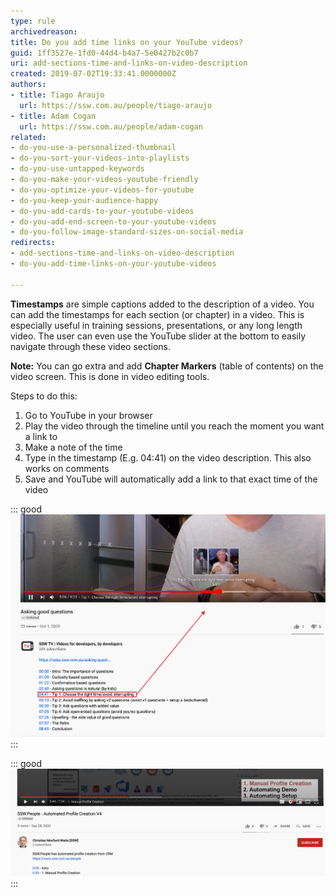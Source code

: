 ```yaml
---
type: rule
archivedreason: 
title: Do you add time links on your YouTube videos?
guid: 1ff3527e-1fd0-44d4-b4a7-5e0427b2c0b7
uri: add-sections-time-and-links-on-video-description
created: 2019-07-02T19:33:41.0000000Z
authors:
- title: Tiago Araujo
  url: https://ssw.com.au/people/tiago-araujo
- title: Adam Cogan
  url: https://ssw.com.au/people/adam-cogan
related:
- do-you-use-a-personalized-thumbnail
- do-you-sort-your-videos-into-playlists
- do-you-use-untapped-keywords
- do-you-make-your-videos-youtube-friendly
- do-you-optimize-your-videos-for-youtube
- do-you-keep-your-audience-happy
- do-you-add-cards-to-your-youtube-videos
- do-you-add-end-screen-to-your-youtube-videos
- do-you-follow-image-standard-sizes-on-social-media
redirects:
- add-sections-time-and-links-on-video-description
- do-you-add-time-links-on-your-youtube-videos

---
```


**Timestamps** are simple captions added to the description of a video. You can add the timestamps  for each section (or chapter) in a video. This is especially useful in training sessions, presentations, or any long length video. The user can even use the YouTube slider at the bottom to easily navigate through these video sections.


 **Note:** You can go extra and add  **Chapter Markers** (table of contents) on the video screen. This is done in video editing tools.



<!--endintro-->

Steps to do this:

1. Go to YouTube in your browser
2. Play the video through the timeline until you reach the moment you want a link to
3. Make a note of the time
4. Type in the timestamp (E.g. 04:41) on the video description. This also works on comments
5. Save and YouTube will automatically add a link to that exact time of the video



::: good  
![Figure: Timestamps are interactive - Users can easily go to each section of the video by clicking on these links or using the slider](youtube-video-time-link.jpg)  
:::


::: good  
![Figure: Chapter Markers are rendered over the video and not interactive - A visual table of content inside the video screen - If you watch from        2:38 you will see a new section highlighted with a dip to black, subtle sound effect, and strikethrough on the section that just finished](table-contents-in-video-screen.png)  
:::
